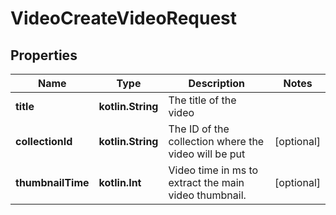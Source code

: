 
# VideoCreateVideoRequest

## Properties
| Name | Type | Description | Notes |
| ------------ | ------------- | ------------- | ------------- |
| **title** | **kotlin.String** | The title of the video |  |
| **collectionId** | **kotlin.String** | The ID of the collection where the video will be put |  [optional] |
| **thumbnailTime** | **kotlin.Int** | Video time in ms to extract the main video thumbnail. |  [optional] |



